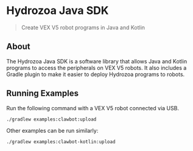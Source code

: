 # Hydrozoa Java SDK

> Create VEX V5 robot programs in Java and Kotlin

## About

The Hydrozoa Java SDK is a software library that allows Java and Kotlin programs to access the peripherals on VEX V5
robots. It
also includes a Gradle plugin to make it easier to deploy Hydrozoa programs to robots.

## Running Examples

Run the following command with a VEX V5 robot connected via USB.

```shell
./gradlew examples:clawbot:upload
```

Other examples can be run similarly:

```shell
./gradlew examples:clawbot-kotlin:upload
```
